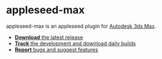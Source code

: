 appleseed-max
=============

appleseed-max is an appleseed plugin for [Autodesk 3ds Max](http://www.autodesk.com/products/3ds-max/overview).

* [**Download** the latest release](https://github.com/appleseedhq/appleseed-max/releases)
* [**Track** the development and download daily builds](https://forum.appleseedhq.net/t/3ds-max-plugin-development/109)
* [**Report** bugs and suggest features](https://github.com/appleseedhq/appleseed-max/issues)
